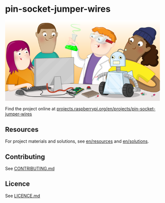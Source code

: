 # pin-socket-jumper-wires

![pin-socket-jumper-wires](banner.png)

Find the project online at [projects.raspberrypi.org/en/projects/pin-socket-jumper-wires](https://projects.raspberrypi.org/en/projects/pin-socket-jumper-wires)

## Resources
For project materials and solutions, see [en/resources](https://github.com/raspberrypilearning/pin-socket-jumper-wires/tree/master/en/resources) and [en/solutions](https://github.com/raspberrypilearning/pin-socket-jumper-wires/tree/master/en/solutions).

## Contributing
See [CONTRIBUTING.md](CONTRIBUTING.md)

## Licence
 See [LICENCE.md](LICENCE.md)